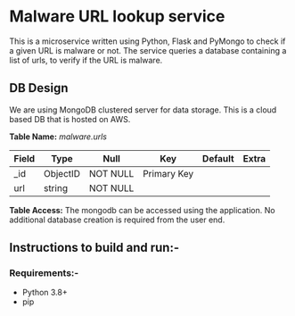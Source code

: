 # **Malware URL lookup service** 

This is a microservice written using Python, Flask and PyMongo to check if a given URL is malware or not. 
The service queries a database containing a list of urls, to verify if the URL is malware.

## DB Design
We are using MongoDB clustered server for data storage. This is a cloud based DB that is hosted on AWS.

**Table Name:** *malware.urls*

| Field | Type       | Null     | Key         | Default | Extra           |
|-------|------------|----------|-------------|---------|-----------------|
| _id   | ObjectID   | NOT NULL | Primary Key |         |                 |
| url   | string     | NOT NULL |             |         |                 |

**Table Access:**
The mongodb can be accessed using the application. No additional database creation is required from the user end.

## Instructions to build and run:- 
### Requirements:-
- Python 3.8+
- pip

